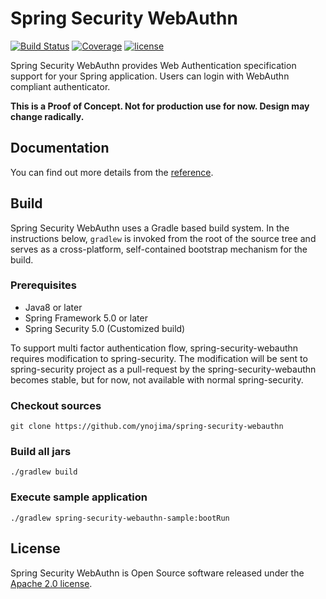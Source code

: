 # Spring Security WebAuthn

[![Build Status](https://travis-ci.org/ynojima/spring-security-webauthn.svg?branch=master)](https://travis-ci.org/ynojima/spring-security-webauthn)
[![Coverage](https://sonarcloud.io/api/project_badges/measure?project=spring-security-webauthn&metric=coverage)](https://sonarcloud.io/dashboard?id=spring-security-webauthn)
[![license](https://img.shields.io/github/license/ynojima/spring-security-webauthn.svg)](https://github.com/ynojima/spring-security-webauthn/blob/master/LICENSE.txt)


Spring Security WebAuthn provides Web Authentication specification support for your Spring application.
Users can login with WebAuthn compliant authenticator.

**This is a Proof of Concept. Not for production use for now. Design may change radically.**

## Documentation

You can find out more details from the [reference](https://ynojima.github.io/spring-security-webauthn/en/).

## Build

Spring Security WebAuthn uses a Gradle based build system.
In the instructions below, `gradlew` is invoked from the root of the source tree and serves as a cross-platform,
self-contained bootstrap mechanism for the build.

### Prerequisites

- Java8 or later
- Spring Framework 5.0 or later
- Spring Security 5.0 (Customized build)

To support multi factor authentication flow, spring-security-webauthn requires modification to spring-security.
The modification will be sent to spring-security project as a pull-request by the spring-security-webauthn becomes stable, 
but for now, not available with normal spring-security.

### Checkout sources

```
git clone https://github.com/ynojima/spring-security-webauthn
```

### Build all jars

```
./gradlew build
```

### Execute sample application

```
./gradlew spring-security-webauthn-sample:bootRun
```

## License

Spring Security WebAuthn is Open Source software released under the
[Apache 2.0 license](http://www.apache.org/licenses/LICENSE-2.0.html).
